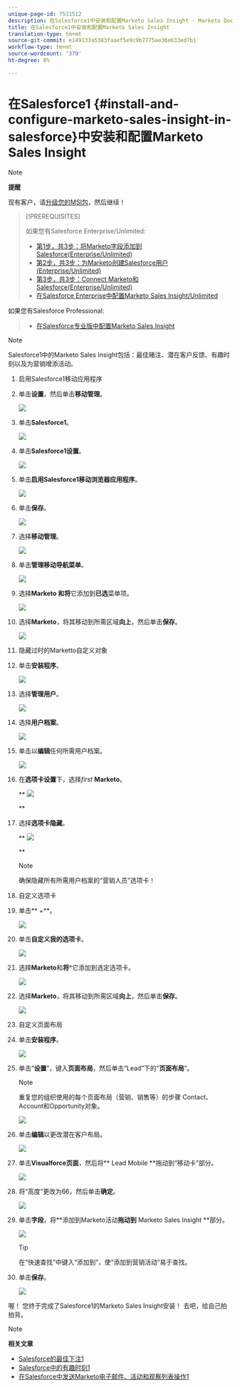 ```yaml
---
unique-page-id: 7511512
description: 在Salesforce1中安装和配置Marketo Sales Insight - Marketo Docs —— 产品文档
title: 在Salesforce1中安装和配置Marketo Sales Insight
translation-type: tm+mt
source-git-commit: e149133a5383faaef5e9c9b7775ae36e633ed7b1
workflow-type: tm+mt
source-wordcount: '379'
ht-degree: 0%

---
```



# 在Salesforce1 {#install-and-configure-marketo-sales-insight-in-salesforce}中安装和配置Marketo Sales Insight

>[!NOTE]
>
>**提醒**
>
>现有客户，请[升级您的MSI包](http://docs.marketo.com/x/_gU6Ag)，然后继续！

>[!PREREQUISITES]
>
>如果您有Salesforce Enterprise/Unlimited:
>
>* [第1步，共3步：将Marketo字段添加到Salesforce(Enterprise/Unlimited)](../../../../product-docs/crm-sync/salesforce-sync/setup/enterprise-unlimited-edition/step-1-of-3-add-marketo-fields-to-salesforce-enterprise-unlimited.md)
>* [第2步，共3步：为Marketo创建Salesforce用户(Enterprise/Unlimited)](../../../../product-docs/crm-sync/salesforce-sync/setup/enterprise-unlimited-edition/step-2-of-3-create-a-salesforce-user-for-marketo-enterprise-unlimited.md)
>* [第3步，共3步：Connect Marketo和Salesforce(Enterprise/Unlimited)](../../../../product-docs/crm-sync/salesforce-sync/setup/enterprise-unlimited-edition/step-3-of-3-connect-marketo-and-salesforce-enterprise-unlimited.md)
>* [在Salesforce Enterprise中配置Marketo Sales Insight/Unlimited](../../../../product-docs/marketo-sales-insight/msi-for-salesforce/configuration/configure-marketo-sales-insight-in-salesforce-enterprise-unlimited.md)

>
>
如果您有Salesforce Professional:
>
>* [在Salesforce专业版中配置Marketo Sales Insight](../../../../product-docs/marketo-sales-insight/msi-for-salesforce/configuration/configure-marketo-sales-insight-in-salesforce-professional-edition.md)

>



>[!NOTE]
>
>Salesforce1中的Marketo Sales Insight包括：最佳赌注、潜在客户反馈、有趣时刻以及为营销增添活动。

1. 启用Salesforce1移动应用程序
1. 单击&#x200B;**设置**，然后单击&#x200B;**移动管理**。

   ![](assets/image2015-4-21-15-3a29-3a22.png)

1. 单击&#x200B;**Salesforce1**。

   ![](assets/image2015-4-21-15-3a30-3a51.png)

1. 单击&#x200B;**Salesforce1设置**。

   ![](assets/image2015-4-21-15-3a32-3a21.png)

1. 单击&#x200B;**启用Salesforce1移动浏览器应用程序**。

   ![](assets/image2015-4-21-15-3a34-3a27.png)

1. 单击&#x200B;**保存**。

   ![](assets/image2015-4-21-15-3a42-3a48.png)

1. 选择&#x200B;**移动管理**。

   ![](assets/image2015-4-22-11-3a10-3a14.png)

1. 单击&#x200B;**管理移动导航菜单**。

   ![](assets/image2015-4-22-11-3a13-3a10.png)

1. 选择**Marketo **和**将**它添加到**已选**菜单项。

   ![](assets/image2015-4-22-14-3a55-3a37.png)

1. 选择&#x200B;**Marketo**，将其移动到所需区域**向上**，然后单击&#x200B;**保存**。

   ![](assets/image2015-4-22-17-3a20-3a56.png)

1. 隐藏过时的Marketto自定义对象
1. 单击&#x200B;**安装程序**。

   ![](assets/image2015-4-22-15-3a13-3a48.png)

1. 选择&#x200B;**管理用户**。

   ![](assets/image2015-5-5-11-3a13-3a45.png)

1. 选择&#x200B;**用户档案**。

   ![](assets/image2015-5-5-11-3a15-3a21.png)

1. 单击以**编辑**任何所需用户档案。

   ![](assets/image2015-5-5-13-3a51-3a36.png)

1. 在&#x200B;**选项卡设置**&#x200B;下，选择&#x200B;*first* **Marketo**。

   ** ![](assets/image2015-5-5-13-3a55-3a36.png)

   **

1. 选择&#x200B;**选项卡隐藏**。

   ** ![](assets/image2015-5-5-14-3a2-3a29.png)

   **

   >[!NOTE]
   >
   >确保隐藏所有所需用户档案的“营销人员”选项卡！

1. 自定义选项卡
1. 单击** +**。

   ![](assets/image2015-4-22-17-3a14-3a49.png)

1. 单击&#x200B;**自定义我的选项卡**。

   ![](assets/image2015-4-22-17-3a16-3a22.png)

1. 选择&#x200B;**Marketo**&#x200B;和**将***它添加到选定选项卡。

   ![](assets/image2015-4-22-17-3a17-3a15.png)

1. 选择&#x200B;**Marketo**，将其移动到所需区域**向上**，然后单击&#x200B;**保存**。

   ![](assets/image2015-4-22-18-3a29-3a47.png)

1. 自定义页面布局
1. 单击&#x200B;**安装程序**。

   ![](assets/image2015-4-22-17-3a26-3a56.png)

1. 单击“**设置**”，键入&#x200B;**页面布局**，然后单击“Lead”下的“**页面布局**”。

   >[!NOTE]
   >
   >重复您的组织使用的每个页面布局（营销、销售等）的步骤 Contact、Account和Opportunity对象。

   ![](assets/image2015-4-22-17-3a34-3a33.png)

1. 单击&#x200B;**编辑**&#x200B;以更改潜在客户布局。

   ![](assets/image2015-4-22-17-3a44-3a0.png)

1. 单击**Visualforce页面&#x200B;**，然后将** Lead Mobile **拖动到“移动卡”部分。

   ![](assets/image2015-4-22-17-3a49-3a37.png)

1. 将“高度”更改为66，然后单击&#x200B;**确定**。

   ![](assets/image2015-4-22-17-3a52-3a15.png)

1. 单击&#x200B;**字段**，将**添加到Marketo活动&#x200B;**拖动到** Marketo Sales Insight **部分。

   ![](assets/configure-step-6.png)

   >[!TIP]
   >
   >在“快速查找”中键入“添加到”，使“添加到营销活动”易于查找。

1. 单击&#x200B;**保存**。

   ![](assets/image2015-4-22-18-3a1-3a56.png)

喔！ 您终于完成了Salesforce1的Marketo Sales Insight安装！ 去吧，给自己拍拍背。

>[!NOTE]
>
>**相关文章**
>
>* [Salesforce的最佳下注1](best-bets-in-salesforce1.md)
>* [Salesforce中的有趣时刻1](interesting-moments-in-salesforce1.md)
>* [在Salesforce中发送Marketo电子邮件、活动和观察列表操作1](send-marketo-email-and-campaign-and-watchlist-actions-in-salesforce1.md)

>



